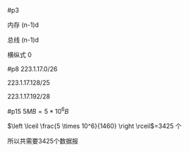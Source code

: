 #p3

内存 (n-1)d

总线 (n-1)d

横纵式 0

#p8
223.1.17.0/26

223.1.17.128/25

223.1.17.192/28

#p15
$5MB=5*10^{6}B$

$\left \lceil \frac{5 \times 10^6}{1460} \right \rceil$=3425 个

所以共需要3425个数据报
